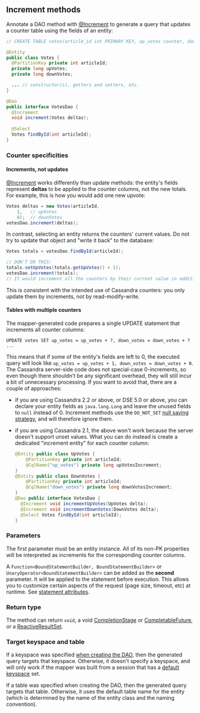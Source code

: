 ## Increment methods

Annotate a DAO method with [@Increment] to generate a query that updates a counter table using the
fields of an entity:

```java
// CREATE TABLE votes(article_id int PRIMARY KEY, up_votes counter, down_votes counter);

@Entity
public class Votes {
  @PartitionKey private int articleId;
  private long upVotes;
  private long downVotes;

  ... // constructor(s), getters and setters, etc.
}

@Dao
public interface VotesDao {
  @Increment
  void increment(Votes deltas);
  
  @Select
  Votes findById(int articleId);
}
```

### Counter specificities

#### Increments, not updates

[@Increment] works differently than update methods: the entity's fields represent **deltas** to be
applied to the counter columns, not the new totals. For example, this is how you would add one new
upvote:

```java
Votes deltas = new Votes(articleId,
    1,   // upVotes
    0);  // downVotes
votesDao.increment(deltas);
```

In contrast, selecting an entity returns the counters' current values. Do not try to update that
object and "write it back" to the database: 

```java
Votes totals = votesDao.findById(articleId);

// DON'T DO THIS:
totals.setUpVotes(totals.getUpVotes() + 1);
votesDao.increment(totals);
// It would increment all the counters by their current value in addition to the +1
```

This is consistent with the intended use of Cassandra counters: you only update them by increments,
not by read-modify-write.

#### Tables with multiple counters

The mapper-generated code prepares a single UPDATE statement that increments all counter columns:

```
UPDATE votes SET up_votes = up_votes + ?, down_votes = down_votes + ? ...
```

This means that if some of the entity's fields are left to 0, the executed query will look like
`up_votes = up_votes + 1, down_votes = down_votes + 0`. The Cassandra server-side code does not
special-case 0-increments, so even though there shouldn't be any significant overhead, they will
still incur a bit of unnecessary processing. If you want to avoid that, there are a couple of
approaches:

* if you are using Cassandra 2.2 or above, or DSE 5.0 or above, you can declare your entity fields
  as `java.lang.Long` and leave the unused fields to `null` instead of 0. Increment methods use
  the `DO_NOT_SET` [null saving strategy](../null_saving), and will therefore ignore them.
* if you are using Cassandra 2.1, the above won't work because the server doesn't support unset
  values. What you can do instead is create a dedicated "increment entity" for each counter column:
  
    ```java
    @Entity public class UpVotes {
        @PartitionKey private int articleId;
        @CqlName("up_votes") private long upVotesIncrement;
    }
    @Entity public class DownVotes {
        @PartitionKey private int articleId;
        @CqlName("down_votes") private long downVotesIncrement;
    }
    @Dao public interface VotesDao {
      @Increment void incrementUpVotes(UpVotes delta);
      @Increment void incrementDownVotes(DownVotes delta);
      @Select Votes findById(int articleId);
    }
    ```

### Parameters

The first parameter must be an entity instance. All of its non-PK properties will be interpreted as
increments for the corresponding counter columns.

A `Function<BoundStatementBuilder, BoundStatementBuilder>` or `UnaryOperator<BoundStatementBuilder>`
can be added as the **second** parameter. It will be applied to the statement before execution. This
allows you to customize certain aspects of the request (page size, timeout, etc) at runtime. See
[statement attributes](../statement_attributes/).

### Return type

The method can return `void`, a void [CompletionStage] or [CompletableFuture], or a
[ReactiveResultSet].

### Target keyspace and table

If a keyspace was specified [when creating the DAO](../../mapper/#dao-factory-methods), then the
generated query targets that keyspace. Otherwise, it doesn't specify a keyspace, and will only work
if the mapper was built from a session that has a [default keyspace] set.

If a table was specified when creating the DAO, then the generated query targets that table.
Otherwise, it uses the default table name for the entity (which is determined by the name of the
entity class and the naming convention).

[@Increment]:        https://docs.datastax.com/en/drivers/java/4.8/com/datastax/oss/driver/api/mapper/annotations/Increment.html
[ReactiveResultSet]: https://docs.datastax.com/en/drivers/java/4.8/com/datastax/dse/driver/api/core/cql/reactive/ReactiveResultSet.html
[default keyspace]:  https://docs.datastax.com/en/drivers/java/4.8/com/datastax/oss/driver/api/core/session/SessionBuilder.html#withKeyspace-com.datastax.oss.driver.api.core.CqlIdentifier-

[CompletionStage]:   https://docs.oracle.com/javase/8/docs/api/java/util/concurrent/CompletionStage.html
[CompletableFuture]: https://docs.oracle.com/javase/8/docs/api/java/util/concurrent/CompletableFuture.html
